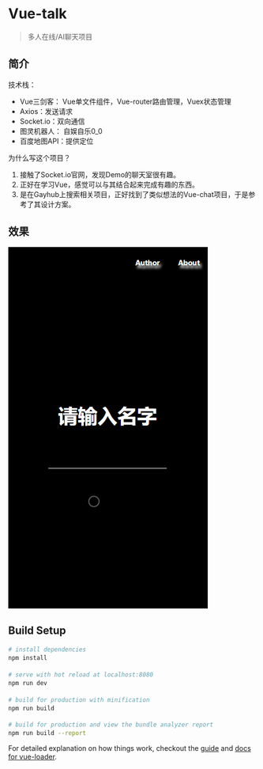 # Vue-talk

> 多人在线/AI聊天项目

## 简介
技术栈：
* Vue三剑客： Vue单文件组件，Vue-router路由管理，Vuex状态管理
* Axios：发送请求
* Socket.io：双向通信
* 图灵机器人： 自娱自乐0_0
* 百度地图API：提供定位

为什么写这个项目？
1. 接触了Socket.io官网，发现Demo的聊天室很有趣。
2. 正好在学习Vue，感觉可以与其结合起来完成有趣的东西。
3. 是在Gayhub上搜索相关项目，正好找到了类似想法的Vue-chat项目，于是参考了其设计方案。

## 效果
![move](./move.gif)

## Build Setup

``` bash
# install dependencies
npm install

# serve with hot reload at localhost:8080
npm run dev

# build for production with minification
npm run build

# build for production and view the bundle analyzer report
npm run build --report
```

For detailed explanation on how things work, checkout the [guide](http://vuejs-templates.github.io/webpack/) and [docs for vue-loader](http://vuejs.github.io/vue-loader).
